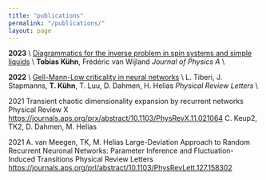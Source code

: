 ```yaml
---
title: "publications"
permalink: "/publications/"
layout: page
---
```



**2023** \\
[Diagrammatics for the inverse problem in spin systems and simple liquids](https://iopscience.iop.org/article/10.1088/1751-8121/acb7b4/meta) \\
**Tobias Kühn**, Frédéric van Wijland
_Journal of Physics A_ \\

**2022** \\
[Gell-Mann-Low criticality in neural networks](https://journals.aps.org/prl/abstract/10.1103/PhysRevLett.128.168301) \\
L. Tiberi, J. Stapmanns, **T. Kühn**, T. Luu, D. Dahmen, H. Helias
_Physical Review Letters_ \\


2021
Transient chaotic dimensionality expansion by recurrent networks
Physical Review X
https://journals.aps.org/prx/abstract/10.1103/PhysRevX.11.021064
C. Keup2, TK2, D. Dahmen, M. Helias

2021
A. van Meegen, TK, M. Helias
Large-Deviation Approach to Random Recurrent Neuronal Networks: Parameter Inference and Fluctuation-Induced Transitions
Physical Review Letters
https://journals.aps.org/prl/abstract/10.1103/PhysRevLett.127.158302

